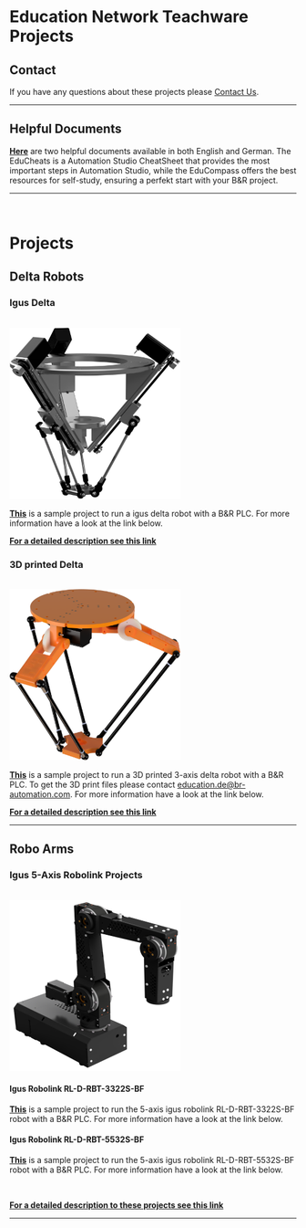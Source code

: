 # Education Network Teachware Projects

## Contact
If you have any questions about these projects please [Contact Us](mailto:education.de@br-automation.com).

***

## Helpful Documents

[**Here**](./00_Helpful%20Documents/) are two helpful documents available in both English and German. The EduCheats is a Automation Studio CheatSheet that provides the most important steps in Automation Studio, while the EduCompass offers the best resources for self-study, ensuring a perfekt start with your B&R project. 

***
</br>

# Projects

## Delta Robots

### Igus Delta
<br>
<img src="./images/igusRendering01.png" width="300" height="300">

<br>

[**This**](/01_Robotic/Delta/igusDelta_V2.01.1.zip) is a sample project to run a igus delta robot with a B&R PLC. For more information have a look at the link below.

[**For a detailed description see this link**](/01_Robotic/Delta/igusDeltaGuide_V2.01.0.pdf)


### 3D printed Delta

<br>

<img src="./images/DeltaRendering01.png" width="300" height="300">

<br>

[**This**](/01_Robotic/Delta/PlotbotDelta_V2.01.1.zip) is a sample project to run a 3D printed 3-axis delta robot with a B&R PLC. To get the 3D print files please contact education.de@br-automation.com. For more information have a look at the link below.

[**For a detailed description see this link**](/01_Robotic/Delta/PlotbotDeltaGuide_V2.01.0.pdf)

***

## Robo Arms

### Igus 5-Axis Robolink Projects
<br>
<img src="./images/igusRobolink.png" width="300" height="300">

<br>

#### Igus Robolink RL-D-RBT-3322S-BF

[**This**](/01_Robotic/5-Axis%20RoboArm/igusRobolink3322S_V2.01.0.zip) is a sample project to run the 5-axis igus robolink RL-D-RBT-3322S-BF robot with a B&R PLC. For more information have a look at the link below.

#### Igus Robolink RL-D-RBT-5532S-BF

[**This**](/01_Robotic/5-Axis%20RoboArm/igusRobolink5532S_V2.01.0.zip) is a sample project to run the 5-axis igus robolink RL-D-RBT-5532S-BF robot with a B&R PLC. For more information have a look at the link below.

<br>

[**For a detailed description to these projects see this link**](/01_Robotic/5-Axis%20RoboArm/IgusGuide_V2.01.0.pdf)

***